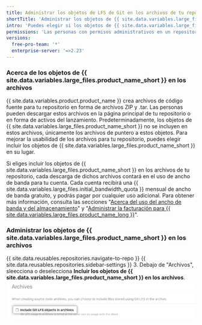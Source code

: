 ```yaml
---
title: Administrar los objetos de LFS de Git en los archivos de tu repositorio
shortTitle: 'Administrar los objetos de {{ site.data.variables.large_files.product_name_short }} en los archivos'
intro: 'Puedes elegir si los objetos de {{ site.data.variables.large_files.product_name_long }} ({{ site.data.variables.large_files.product_name_short }}) se incluirán en los archivos de código fuente, tales como los archivos ZIP y .tar, que {{ site.data.variables.product.product_name }} crea para tu repositorio.'
permissions: 'Las personas con permisos administrativos en un repositorio pueden administrar si los objetos de {{ site.data.variables.large_files.product_name_short }} se incluirán en los archivos de dicho repositorio.'
versions:
  free-pro-team: '*'
  enterprise-server: '=>2.23'
---
```


### Acerca de los objetos de {{ site.data.variables.large_files.product_name_short }} en los archivos

{{ site.data.variables.product.product_name }} crea archivos de código fuente para tu repositorio en forma de archivos ZIP y .tar. Las personas pueden descargar estos archivos en la página principal de tu repositorio o en forma de activos del lanzamiento. Predeterminadamente, los objetos de {{ site.data.variables.large_files.product_name_short }} no se incluyen en estos archivos, únicamente los archivos de puntero a estos objetos. Para mejorar la usabilidad de los archivos para tu repositorio, puedes elegir incluir los objetos de {{ site.data.variables.large_files.product_name_short }} en su lugar.

Si eliges incluir los objetos de {{ site.data.variables.large_files.product_name_short }} en los archivos de tu repositorio, cada descarga de dichos archivos contará en el uso de ancho de banda para tu cuenta. Cada cuenta recibirá una {{ site.data.variables.large_files.initial_bandwidth_quota }} mensual de ancho de banda gratuito, y podrás pagar por cualquier uso adicional. Para obtener más información, consulta las secciones "[Acerca del uso del ancho de banda y del almacenamiento](/github/managing-large-files/about-storage-and-bandwidth-usage)" y "[Administrar la facturación para {{ site.data.variables.large_files.product_name_long }}](/github/setting-up-and-managing-billing-and-payments-on-github/managing-billing-for-git-large-file-storage)".

### Administrar los objetos de {{ site.data.variables.large_files.product_name_short }} en los archivos

{{ site.data.reusables.repositories.navigate-to-repo }}
{{ site.data.reusables.repositories.sidebar-settings }}
3. Debajo de "Archivos", sleecciona o deselecciona **Incluir los objetos de {{ site.data.variables.large_files.product_name_short }} en los archivos**. ![Casilla para incluir los objetos de {{ site.data.variables.large_files.product_name_short }} en los archivos](/assets/images/help/repository/include-git-lfs-objects-checkbox.png)
